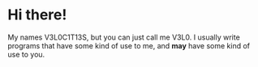 # Hi there!
My names V3L0C1T13S, but you can just call me V3L0. I usually write programs that have some kind of use to me, and **may** have some kind of use to you.
